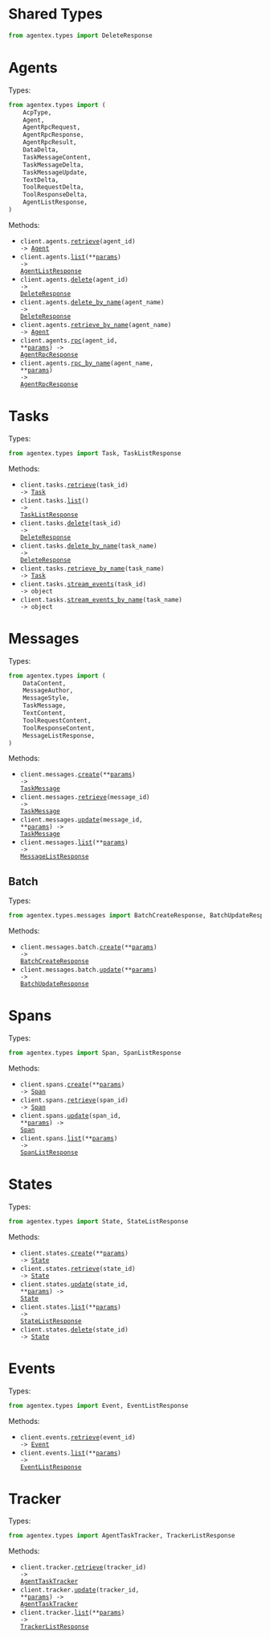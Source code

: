 # Shared Types

```python
from agentex.types import DeleteResponse
```

# Agents

Types:

```python
from agentex.types import (
    AcpType,
    Agent,
    AgentRpcRequest,
    AgentRpcResponse,
    AgentRpcResult,
    DataDelta,
    TaskMessageContent,
    TaskMessageDelta,
    TaskMessageUpdate,
    TextDelta,
    ToolRequestDelta,
    ToolResponseDelta,
    AgentListResponse,
)
```

Methods:

- <code title="get /agents/{agent_id}">client.agents.<a href="./src/agentex/resources/agents.py">retrieve</a>(agent_id) -> <a href="./src/agentex/types/agent.py">Agent</a></code>
- <code title="get /agents">client.agents.<a href="./src/agentex/resources/agents.py">list</a>(\*\*<a href="src/agentex/types/agent_list_params.py">params</a>) -> <a href="./src/agentex/types/agent_list_response.py">AgentListResponse</a></code>
- <code title="delete /agents/{agent_id}">client.agents.<a href="./src/agentex/resources/agents.py">delete</a>(agent_id) -> <a href="./src/agentex/types/shared/delete_response.py">DeleteResponse</a></code>
- <code title="delete /agents/name/{agent_name}">client.agents.<a href="./src/agentex/resources/agents.py">delete_by_name</a>(agent_name) -> <a href="./src/agentex/types/shared/delete_response.py">DeleteResponse</a></code>
- <code title="get /agents/name/{agent_name}">client.agents.<a href="./src/agentex/resources/agents.py">retrieve_by_name</a>(agent_name) -> <a href="./src/agentex/types/agent.py">Agent</a></code>
- <code title="post /agents/{agent_id}/rpc">client.agents.<a href="./src/agentex/resources/agents.py">rpc</a>(agent_id, \*\*<a href="src/agentex/types/agent_rpc_params.py">params</a>) -> <a href="./src/agentex/types/agent_rpc_response.py">AgentRpcResponse</a></code>
- <code title="post /agents/name/{agent_name}/rpc">client.agents.<a href="./src/agentex/resources/agents.py">rpc_by_name</a>(agent_name, \*\*<a href="src/agentex/types/agent_rpc_by_name_params.py">params</a>) -> <a href="./src/agentex/types/agent_rpc_response.py">AgentRpcResponse</a></code>

# Tasks

Types:

```python
from agentex.types import Task, TaskListResponse
```

Methods:

- <code title="get /tasks/{task_id}">client.tasks.<a href="./src/agentex/resources/tasks.py">retrieve</a>(task_id) -> <a href="./src/agentex/types/task.py">Task</a></code>
- <code title="get /tasks">client.tasks.<a href="./src/agentex/resources/tasks.py">list</a>() -> <a href="./src/agentex/types/task_list_response.py">TaskListResponse</a></code>
- <code title="delete /tasks/{task_id}">client.tasks.<a href="./src/agentex/resources/tasks.py">delete</a>(task_id) -> <a href="./src/agentex/types/shared/delete_response.py">DeleteResponse</a></code>
- <code title="delete /tasks/name/{task_name}">client.tasks.<a href="./src/agentex/resources/tasks.py">delete_by_name</a>(task_name) -> <a href="./src/agentex/types/shared/delete_response.py">DeleteResponse</a></code>
- <code title="get /tasks/name/{task_name}">client.tasks.<a href="./src/agentex/resources/tasks.py">retrieve_by_name</a>(task_name) -> <a href="./src/agentex/types/task.py">Task</a></code>
- <code title="get /tasks/{task_id}/stream">client.tasks.<a href="./src/agentex/resources/tasks.py">stream_events</a>(task_id) -> object</code>
- <code title="get /tasks/name/{task_name}/stream">client.tasks.<a href="./src/agentex/resources/tasks.py">stream_events_by_name</a>(task_name) -> object</code>

# Messages

Types:

```python
from agentex.types import (
    DataContent,
    MessageAuthor,
    MessageStyle,
    TaskMessage,
    TextContent,
    ToolRequestContent,
    ToolResponseContent,
    MessageListResponse,
)
```

Methods:

- <code title="post /messages">client.messages.<a href="./src/agentex/resources/messages/messages.py">create</a>(\*\*<a href="src/agentex/types/message_create_params.py">params</a>) -> <a href="./src/agentex/types/task_message.py">TaskMessage</a></code>
- <code title="get /messages/{message_id}">client.messages.<a href="./src/agentex/resources/messages/messages.py">retrieve</a>(message_id) -> <a href="./src/agentex/types/task_message.py">TaskMessage</a></code>
- <code title="put /messages/{message_id}">client.messages.<a href="./src/agentex/resources/messages/messages.py">update</a>(message_id, \*\*<a href="src/agentex/types/message_update_params.py">params</a>) -> <a href="./src/agentex/types/task_message.py">TaskMessage</a></code>
- <code title="get /messages">client.messages.<a href="./src/agentex/resources/messages/messages.py">list</a>(\*\*<a href="src/agentex/types/message_list_params.py">params</a>) -> <a href="./src/agentex/types/message_list_response.py">MessageListResponse</a></code>

## Batch

Types:

```python
from agentex.types.messages import BatchCreateResponse, BatchUpdateResponse
```

Methods:

- <code title="post /messages/batch">client.messages.batch.<a href="./src/agentex/resources/messages/batch.py">create</a>(\*\*<a href="src/agentex/types/messages/batch_create_params.py">params</a>) -> <a href="./src/agentex/types/messages/batch_create_response.py">BatchCreateResponse</a></code>
- <code title="put /messages/batch">client.messages.batch.<a href="./src/agentex/resources/messages/batch.py">update</a>(\*\*<a href="src/agentex/types/messages/batch_update_params.py">params</a>) -> <a href="./src/agentex/types/messages/batch_update_response.py">BatchUpdateResponse</a></code>

# Spans

Types:

```python
from agentex.types import Span, SpanListResponse
```

Methods:

- <code title="post /spans">client.spans.<a href="./src/agentex/resources/spans.py">create</a>(\*\*<a href="src/agentex/types/span_create_params.py">params</a>) -> <a href="./src/agentex/types/span.py">Span</a></code>
- <code title="get /spans/{span_id}">client.spans.<a href="./src/agentex/resources/spans.py">retrieve</a>(span_id) -> <a href="./src/agentex/types/span.py">Span</a></code>
- <code title="patch /spans/{span_id}">client.spans.<a href="./src/agentex/resources/spans.py">update</a>(span_id, \*\*<a href="src/agentex/types/span_update_params.py">params</a>) -> <a href="./src/agentex/types/span.py">Span</a></code>
- <code title="get /spans">client.spans.<a href="./src/agentex/resources/spans.py">list</a>(\*\*<a href="src/agentex/types/span_list_params.py">params</a>) -> <a href="./src/agentex/types/span_list_response.py">SpanListResponse</a></code>

# States

Types:

```python
from agentex.types import State, StateListResponse
```

Methods:

- <code title="post /states">client.states.<a href="./src/agentex/resources/states.py">create</a>(\*\*<a href="src/agentex/types/state_create_params.py">params</a>) -> <a href="./src/agentex/types/state.py">State</a></code>
- <code title="get /states/{state_id}">client.states.<a href="./src/agentex/resources/states.py">retrieve</a>(state_id) -> <a href="./src/agentex/types/state.py">State</a></code>
- <code title="put /states/{state_id}">client.states.<a href="./src/agentex/resources/states.py">update</a>(state_id, \*\*<a href="src/agentex/types/state_update_params.py">params</a>) -> <a href="./src/agentex/types/state.py">State</a></code>
- <code title="get /states">client.states.<a href="./src/agentex/resources/states.py">list</a>(\*\*<a href="src/agentex/types/state_list_params.py">params</a>) -> <a href="./src/agentex/types/state_list_response.py">StateListResponse</a></code>
- <code title="delete /states/{state_id}">client.states.<a href="./src/agentex/resources/states.py">delete</a>(state_id) -> <a href="./src/agentex/types/state.py">State</a></code>

# Events

Types:

```python
from agentex.types import Event, EventListResponse
```

Methods:

- <code title="get /events/{event_id}">client.events.<a href="./src/agentex/resources/events.py">retrieve</a>(event_id) -> <a href="./src/agentex/types/event.py">Event</a></code>
- <code title="get /events">client.events.<a href="./src/agentex/resources/events.py">list</a>(\*\*<a href="src/agentex/types/event_list_params.py">params</a>) -> <a href="./src/agentex/types/event_list_response.py">EventListResponse</a></code>

# Tracker

Types:

```python
from agentex.types import AgentTaskTracker, TrackerListResponse
```

Methods:

- <code title="get /tracker/{tracker_id}">client.tracker.<a href="./src/agentex/resources/tracker.py">retrieve</a>(tracker_id) -> <a href="./src/agentex/types/agent_task_tracker.py">AgentTaskTracker</a></code>
- <code title="put /tracker/{tracker_id}">client.tracker.<a href="./src/agentex/resources/tracker.py">update</a>(tracker_id, \*\*<a href="src/agentex/types/tracker_update_params.py">params</a>) -> <a href="./src/agentex/types/agent_task_tracker.py">AgentTaskTracker</a></code>
- <code title="get /tracker">client.tracker.<a href="./src/agentex/resources/tracker.py">list</a>(\*\*<a href="src/agentex/types/tracker_list_params.py">params</a>) -> <a href="./src/agentex/types/tracker_list_response.py">TrackerListResponse</a></code>

